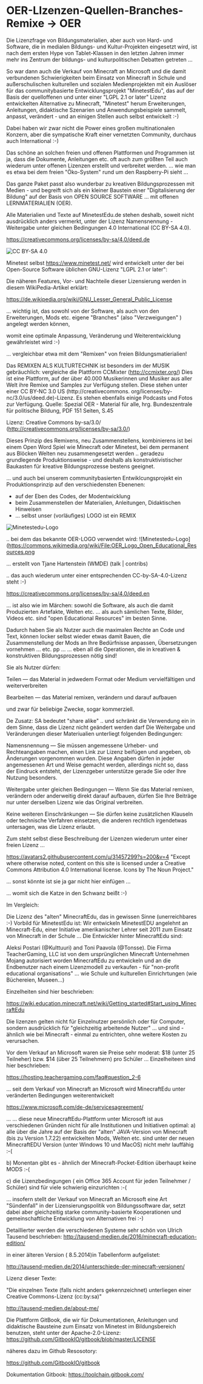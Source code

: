 # OER-LIzenzen-Quellen-Branches-Remixe -> OER

Die Lizenzfrage von Bildungsmaterialien, aber auch von Hard- und Software, die in medialen Bildungs- und Kultur-Projekten eingesetzt wird, ist nach dem ersten Hype von Tablet-Klassen in den letzten Jahren immer mehr ins Zentrum der bildungs- und kulturpolitischen Debatten getreten ...

So war dann auch die Verkauf von Minecraft an Microsoft und die damit verbundenen Schwierigkeiten beim Einsatz von Minecraft in Schule und außerschulischen kulturellen und sozialen Medienprojekten mit ein Auslöser für das communitybasierte Entwicklungsprojekt "MinetestEdu", das auf der Basis der quelloffenen und unter einer "LGPL 2.1 or later" Lizenz entwickelten Alternative zu Minecraft, "Minetest" herum Erweiterungen, Anleitungen, didaktische Szenarien und Anwendungsbeispiele sammelt, anpasst, verändert - und an einigen Stellen auch selbst entwickelt :-)

Dabei haben wir zwar nicht die Power eines großen multinationalen Konzern, aber die sympatische Kraft einer vernetzten Community, durchaus auch International :-)

Das schöne an solchen freien und offenen Plattformen und Programmen ist ja, dass die Dokumente, Anleitungen etc. oft auch zum größten Teil auch wiederum unter offenen Lizenzen erstellt und verbreitet werden.
... wie man es etwa bei dem freien "Öko-System" rund um den Raspberry-Pi sieht ...

Das ganze Paket passt also wunderbar zu kreativen Bildungsprozessen mit Medien - und begreift sich als ein kleiner Baustein einer "Digitalisierung der Bildung" auf der Basis von OPEN SOURCE SOFTWARE ... mit offenen LERNMATERIALIEN (OER).

Alle Materialien und Texte auf MinetestEdu.de stehen deshalb, soweit nicht ausdrücklich anders vermerkt, unter der Lizenz
Namensnennung - Weitergabe unter gleichen Bedingungen 4.0 International (CC BY-SA 4.0).


https://creativecommons.org/licenses/by-sa/4.0/deed.de

![CC BY-SA 4.0](https://upload.wikimedia.org/wikipedia/commons/thumb/d/d0/CC-BY-SA_icon.svg/200px-CC-BY-SA_icon.svg.png)

Minetest selbst https://www.minetest.net/ wird entwickelt unter der bei Open-Source Software üblichen GNU-Lizenz
"LGPL 2.1 or later":

Die näheren Features, Vor- und Nachteile dieser Lizensierung werden in diesem WikiPedia-Artikel erklärt:

https://de.wikipedia.org/wiki/GNU_Lesser_General_Public_License

... wichtig ist, das sowohl von der Software, als auch von den Erweiterungen, Mods etc. eigene "Branches" (also "Verzweigungen" ) angelegt werden können,

womit eine optimale Anpassung, Veränderung und Weiterentwicklung gewährleistet wird :-)

... vergleichbar etwa mit dem "Remixen" von freien Bildungsmatierialien!

Das REMIXEN ALS KULTURTECHNIK ist besonders im der MUSIK gebräuchlich: vergleiche die Plattform 
CCMixter (http://ccmixter.org/)
Dies ist eine Plattform, auf der über 40.000 Musikerinnen und Musiker aus aller Welt ihre Remixe und Samples zur Verfügung stellen. Diese stehen unter einer CC BY-NC 3.0 US (http://creativecommons. org/licenses/by-nc/3.0/us/deed.de)-Lizenz. Es stehen ebenfalls einige Podcasts und Fotos zur Verfügung.
Quelle: Spezial OER - Material für alle, hrg. Bundeszentrale für politische Bildung, PDF 151 Seiten, S.45

Lizenz: Creative Commons by-sa/3.0/ (http://creativecommons.org/licenses/by-sa/3.0/)

Dieses Prinzip des Remixens, neu Zusammenstellens, kombinierens ist bei einem Open Word Spiel wie Minecraft oder Minetest, bei dem permanent aus Blöcken Welten neu zusammengesetzt werden .. geradezu grundlegende Produktionsweise - und deshalb als konstruktivistischer Baukasten für kreative Bildungsprozesse bestens geeignet.

... und auch bei unserem communitybasierten Entwiklcungsprojekt ein Produktionsprinzip auf den verschiedensten Ebenenen:

- auf der Eben des Codes, der Modentwicklung
- beim Zusammenstellen der Materialien, Anleitungen, Didaktischen Hinweisen
- ... selbst unser (vorläufiges) LOGO ist ein REMIX

![Minetestedu-Logo](https://avatars2.githubusercontent.com/u/31457299?s=200&v=4)


.. bei dem das bekannte OER-LOGO verwendet wird:
![Minetestedu-Logo](https://commons.wikimedia.org/wiki/File:OER_Logo_Open_Educational_Resources.png

... erstellt von Tjane Hartenstein (WMDE) (talk | contribs)

.. das auch wiederum unter einer entsprechenden CC-by-SA-4.0-Lizenz steht :-)

https://creativecommons.org/licenses/by-sa/4.0/deed.en

... ist also wie im Märchen: sowohl die Software, als auch die damit Produzierten Artefakte, Welten etc. ... als auch sämlichen Texte, Bilder, Videos etc. sind "open Educational Resources" im besten Sinne.

Dadurch haben Sie als Nutzer auch die maximalen Rechte an Code und Text, können locker selbst wieder etwas damit Bauen, die Zusammenstellung der Mods an Ihre Bedürfnisse anpassen, Übersetzungen vornehmen ... etc. pp ...
... eben all die Operationen, die in kreativen & konstruktiven Bildungsprozessen nötig sind!

Sie als Nutzer dürfen:


Teilen — das Material in jedwedem Format oder Medium vervielfältigen und weiterverbreiten

Bearbeiten — das Material remixen, verändern und darauf aufbauen

und zwar für beliebige Zwecke, sogar kommerziell.

De Zusatz: SA bedeutet "share alike" .. und schränkt die Verwendung ein in dem Sinne, dass die Lizenz nicht geändert werden darf
Die Weitergabe und Veränderungen dieser Materiualien unterliegt folgenden Bedingungen:


Namensnennung — Sie müssen angemessene Urheber- und Rechteangaben machen, einen Link zur Lizenz beifügen und angeben, ob Änderungen vorgenommen wurden. Diese Angaben dürfen in jeder angemessenen Art und Weise gemacht werden, allerdings nicht so, dass der Eindruck entsteht, der Lizenzgeber unterstütze gerade Sie oder Ihre Nutzung besonders.


Weitergabe unter gleichen Bedingungen — Wenn Sie das Material remixen, verändern oder anderweitig direkt darauf aufbauen, dürfen Sie Ihre Beiträge nur unter derselben Lizenz wie das Original verbreiten.


 Keine weiteren Einschränkungen — Sie dürfen keine zusätzlichen Klauseln oder technische Verfahren einsetzen, die anderen rechtlich irgendetwas untersagen, was die Lizenz erlaubt.
 
 
Zum steht selbst diese Beschreibung der Lizenzen wiederum unter einer freien Lizenz ...

https://avatars2.githubusercontent.com/u/31457299?s=200&v=4
"Except where otherwise noted, content on this site is licensed under a Creative Commons Attribution 4.0 International license. Icons by The Noun Project."

... sonst könnte ist sie ja gar nicht hier einfügen ...

... womit sich die Katze in den Schwanz beißt :-)

Im Vergleich:

Die Lizenz des "alten" MinecraftEdu, das in gewissen Sinne (unerreichbares :-) Vorbild für MinetestEdu ist:
Wir entwickeln MinetestEDU angelehnt an Minecraft-Edu, einer Initiative amerikanischer Lehrer seit 2011 zum Einsatz von Minecraft in der Schule ... 
Die Entwickler hinter MinecraftEdu sind:

Aleksi Postari (@Kulttuuri) and Toni Paavola (@Tonsse).
Die Firma TeacherGaming, LLC ist von dem ursprünglichen Minecraft Unternehmen Mojang autorisiert worden MinecraftEdu zu entwickeln und an die Endbenutzer nach einem Lizenzmodell zu verkaufen - für "non-profit educational organisations" ... wie  Schule und kulturellen Einrichrtungen (wie Büchereien, Museen...)

Einzelheiten sind hier beschrieben:

https://wiki.education.minecraft.net/wiki/Getting_started#Start_using_MinecraftEdu

Die lizenzen gelten nicht für Einzelnutzer persönlich oder für Computer, sondern ausdrücklich für "gleichzeitig arbeitende Nutzer" ...
und sind - ähnlich wie bei Minecraft - einmal zu entrichten, ohne weitere Kosten zu verursachen.

Vor dem Verkauf an Microsoft waren sie Preise sehr moderat:
 $18 (unter 25 Teilneher) bzw. $14 (über 25 Teilnehmern) pro Schüler ...
 Einzelheiteen sind hier beschrieben:
 
 https://hosting.teachergaming.com/faq#question_2-6


... seit dem Verkauf von Minecraft an Microsoft wird MinecraftEdu unter veränderten Bedingungen weiterentwickelt

https://www.microsoft.com/de-de/servicesagreement/


... ... diese neue MinecraftEdu-Plattform unter Microsoft ist aus verschiedenen Gründen nicht für alle Institutionen und Initiativen optimal: 
a) alle über die Jahre auf der Basis der "alten" JAVA-Version von Minecraft (bis zu Version 1.7.22) entwickelten Mods, Welten etc. sind unter der neuen MinecraftEDU Version (unter Windows 10 und MacOS) nicht mehr lauffähig :-( 

b) Monentan gibt es - ähnlich der Minecraft-Pocket-Edition überhaupt keine MODS :-(

c) die Lizenzbedingungen ( ein Office 365 Account für jeden Teilnehmer / Schüler) sind für viele schwierig einzurichten :-(

... insofern stellt der Verkauf von Minecraft an Microsoft eine Art "Sündenfall" in der Lizensierungspolitik von Bildungssoftware dar, setzt dabei aber gleichzeitig starke community-basierte Kooperationen und gemeinschaftliche Entwicklung von Alternativen frei :-)

Detaillierter werden die verschiedenen Systeme sehr schön von Ulrich Tausend beschrieben:
http://tausend-medien.de/2016/minecraft-education-edition/

in einer älteren Version ( 8.5.2014)in Tabellenform aufgelistet:

http://tausend-medien.de/2014/unterschiede-der-minecraft-versionen/

Lizenz dieser Texte:

"Die einzelnen Texte (falls nicht anders gekennzeichnet) unterliegen einer Creative Commons-Lizenz (cc:by:sa)"

http://tausend-medien.de/about-me/

Die Plattform GitBook, die wir für Dokumentationen, Anleitungen und didaktische Bausteine zum Einsatz von Minetest im Bildungsbereich benutzen,  steht unter der Apache-2.0-Lizenz:
https://github.com/GitbookIO/gitbook/blob/master/LICENSE

näheres dazu im Github Resosotory:

https://github.com/GitbookIO/gitbook

Dokumentation Gitbook:
https://toolchain.gitbook.com/




















